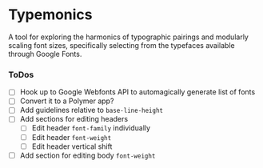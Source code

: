 # Typemonics

A tool for exploring the harmonics of typographic pairings and modularly scaling font sizes, specifically selecting from the typefaces available through Google Fonts.

### ToDos

- [ ] Hook up to Google Webfonts API to automagically generate list of fonts
- [ ] Convert it to a Polymer app?
- [ ] Add guidelines relative to `base-line-height`
- [ ] Add sections for editing headers
  - [ ] Edit header `font-family` individually
  - [ ] Edit header `font-weight`
  - [ ] Edit header vertical shift
- [ ] Add section for editing body `font-weight`
